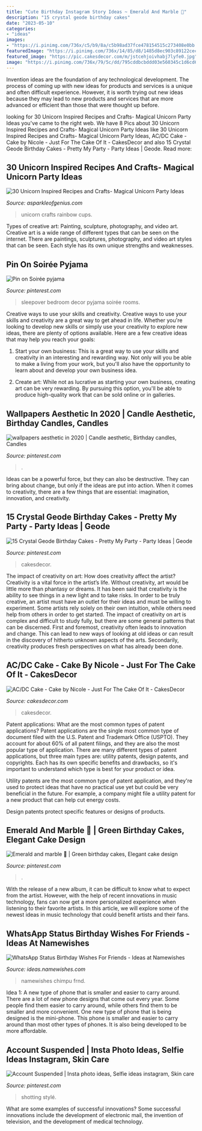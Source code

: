 ```yaml
---
title: "Cute Birthday Instagram Story Ideas ~ Emerald And Marble 💚"
description: "15 crystal geode birthday cakes"
date: "2023-05-10"
categories:
- "ideas"
images:
- "https://i.pinimg.com/736x/c5/b9/8a/c5b98ad37fce478154515c273408e0bb.jpg"
featuredImage: "https://i.pinimg.com/736x/14/85/d8/1485d8ec903c89122cec2fc6d188b3a0.jpg"
featured_image: "https://pic.cakesdecor.com/m/jstcehjoivhabj7lyfe0.jpg"
image: "https://i.pinimg.com/736x/79/5c/dd/795cddbcbddd03e560345c1d6cd6192d.jpg"
---
```



Invention ideas are the foundation of any technological development. The process of coming up with new ideas for products and services is a unique and often difficult experience. However, it is worth trying out new ideas because they may lead to new products and services that are more advanced or efficient than those that were thought up before.

	

		
looking for 30 Unicorn Inspired Recipes and Crafts- Magical Unicorn Party Ideas you've came to the right web. We have 8 Pics about 30 Unicorn Inspired Recipes and Crafts- Magical Unicorn Party Ideas like 30 Unicorn Inspired Recipes and Crafts- Magical Unicorn Party Ideas, AC/DC Cake - Cake by Nicole - Just For The Cake Of It - CakesDecor and also 15 Crystal Geode Birthday Cakes - Pretty My Party - Party Ideas | Geode. Read more:
		
    
## 30 Unicorn Inspired Recipes And Crafts- Magical Unicorn Party Ideas

<img loading=lazy src="https://www.asparkleofgenius.com/wp-content/uploads/2018/03/Rainbow-Unicorn-Party-Cups-678x1024.jpg" onerror="this.onerror=null;this.src='https://tse2.mm.bing.net/th?id=OIP.QDA0aG-ZzUPWzC_-CsaCZAHaLL&amp;pid=15.1';" alt="30 Unicorn Inspired Recipes and Crafts- Magical Unicorn Party Ideas">

_Source: asparkleofgenius.com_

>unicorn crafts rainbow cups. 

	

Types of creative art: Painting, sculpture, photography, and video art.
Creative art is a wide range of different types that can be seen on the internet. There are paintings, sculptures, photography, and video art styles that can be seen. Each style has its own unique strengths and weaknesses.

    
## Pin On Soirée Pyjama

<img loading=lazy src="https://i.pinimg.com/736x/c5/b9/8a/c5b98ad37fce478154515c273408e0bb.jpg" onerror="this.onerror=null;this.src='https://tse1.mm.bing.net/th?id=OIP._4WDK4sG4Pxtb3j69SeElQHaJ3&amp;pid=15.1';" alt="Pin on Soirée pyjama">

_Source: pinterest.com_

>sleepover bedroom decor pyjama soirée rooms. 

	

Creative ways to use your skills and creativity.
Creative ways to use your skills and creativity are a great way to get ahead in life. Whether you're looking to develop new skills or simply use your creativity to explore new ideas, there are plenty of options available. Here are a few creative ideas that may help you reach your goals:
1. Start your own business: This is a great way to use your skills and creativity in an interesting and rewarding way. Not only will you be able to make a living from your work, but you'll also have the opportunity to learn about and develop your own business idea.

2. Create art: While not as lucrative as starting your own business, creating art can be very rewarding. By pursuing this option, you'll be able to produce high-quality work that can be sold online or in galleries.


    
## Wallpapers Aesthetic In 2020 | Candle Aesthetic, Birthday Candles, Candles

<img loading=lazy src="https://i.pinimg.com/736x/31/eb/7e/31eb7ecef2374d7eae386c2c102de21b.jpg" onerror="this.onerror=null;this.src='https://tse1.mm.bing.net/th?id=OIP.8A_LH-Q0PsqPqkjYezRLsQHaNL&amp;pid=15.1';" alt="wallpapers aesthetic in 2020 | Candle aesthetic, Birthday candles, Candles">

_Source: pinterest.com_

>. 

	

Ideas can be a powerful force, but they can also be destructive. They can bring about change, but only if the ideas are put into action. When it comes to creativity, there are a few things that are essential: imagination, innovation, and creativity.

    
## 15 Crystal Geode Birthday Cakes - Pretty My Party - Party Ideas | Geode

<img loading=lazy src="https://i.pinimg.com/736x/79/5c/dd/795cddbcbddd03e560345c1d6cd6192d.jpg" onerror="this.onerror=null;this.src='https://tse2.mm.bing.net/th?id=OIP.wgsaZlS_JIVzCzJ7DqQ1jAHaLH&amp;pid=15.1';" alt="15 Crystal Geode Birthday Cakes - Pretty My Party - Party Ideas | Geode">

_Source: pinterest.com_

>cakesdecor. 

	

The impact of creativity on art: How does creativity affect the artist?
Creativity is a vital force in the artist’s life. Without creativity, art would be little more than phantasy or dreams. It has been said that creativity is the ability to see things in a new light and to take risks. In order to be truly creative, an artist must have an outlet for their ideas and must be willing to experiment. Some artists rely solely on their own intuition, while others need help from others in order to get started. The impact of creativity on art is complex and difficult to study fully, but there are some general patterns that can be discerned. First and foremost, creativity often leads to innovation and change. This can lead to new ways of looking at old ideas or can result in the discovery of hitherto unknown aspects of the arts. Secondarily, creativity produces fresh perspectives on what has already been done.

    
## AC/DC Cake - Cake By Nicole - Just For The Cake Of It - CakesDecor

<img loading=lazy src="https://pic.cakesdecor.com/m/jstcehjoivhabj7lyfe0.jpg" onerror="this.onerror=null;this.src='https://tse1.mm.bing.net/th?id=OIP.bWGwQT5H6oqAHh3__bVSlAHaKQ&amp;pid=15.1';" alt="AC/DC Cake - Cake by Nicole - Just For The Cake Of It - CakesDecor">

_Source: cakesdecor.com_

>cakesdecor. 

	

Patent applications: What are the most common types of patent applications?
Patent applications are the single most common type of document filed with the U.S. Patent and Trademark Office (USPTO). They account for about 60% of all patent filings, and they are also the most popular type of application.
There are many different types of patent applications, but three main types are: utility patents, design patents, and copyrights. Each has its own specific benefits and drawbacks, so it's important to understand which type is best for your product or idea.

 Utility patents are the most common type of patent application, and they're used to protect ideas that have no practical use yet but could be very beneficial in the future. For example, a company might file a utility patent for a new product that can help cut energy costs.

Design patents protect specific features or designs of products.

    
## Emerald And Marble 💚 | Green Birthday Cakes, Elegant Cake Design

<img loading=lazy src="https://i.pinimg.com/736x/14/85/d8/1485d8ec903c89122cec2fc6d188b3a0.jpg" onerror="this.onerror=null;this.src='https://tse1.mm.bing.net/th?id=OIP.1cr6XYM1CaQxLVDvWbUf2QHaJQ&amp;pid=15.1';" alt="Emerald and marble 💚 | Green birthday cakes, Elegant cake design">

_Source: pinterest.com_

>. 

	

With the release of a new album, it can be difficult to know what to expect from the artist. However, with the help of recent innovations in music technology, fans can now get a more personalized experience when listening to their favorite artists. In this article, we will explore some of the newest ideas in music technology that could benefit artists and their fans.

    
## WhatsApp Status Birthday Wishes For Friends - Ideas At Namewishes

<img loading=lazy src="https://ideas.namewishes.com/wp-content/uploads/2020/12/1403a7db67813e0f9c3ca4d43348831c.jpg" onerror="this.onerror=null;this.src='https://tse2.mm.bing.net/th?id=OIP.sKo9fmpLYmUVTIjlvOaaIwHaLH&amp;pid=15.1';" alt="WhatsApp Status Birthday Wishes For Friends - Ideas at Namewishes">

_Source: ideas.namewishes.com_

>namewishes chimpu frnd. 

	

Idea 1: A new type of phone that is smaller and easier to carry around.
There are a lot of new phone designs that come out every year. Some people find them easier to carry around, while others find them to be smaller and more convenient. One new type of phone that is being designed is the mini-phone. This phone is smaller and easier to carry around than most other types of phones. It is also being developed to be more affordable.

    
## Account Suspended | Insta Photo Ideas, Selfie Ideas Instagram, Skin Care

<img loading=lazy src="https://i.pinimg.com/736x/73/43/11/7343119529d708271fc907684d467c56.jpg" onerror="this.onerror=null;this.src='https://tse3.mm.bing.net/th?id=OIP.MF-JtiVzfn-EQzjzWYy3aQHaMC&amp;pid=15.1';" alt="Account Suspended | Insta photo ideas, Selfie ideas instagram, Skin care">

_Source: pinterest.com_

>shotting stylé. 

	

What are some examples of successful innovations?
Some successful innovations include the development of electronic mail, the invention of television, and the development of medical technology.

